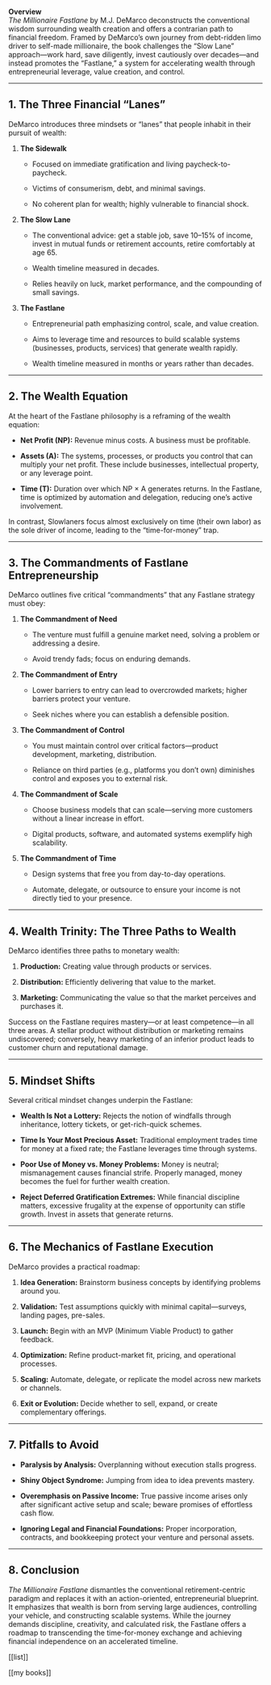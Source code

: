 **Overview**  
_The Millionaire Fastlane_ by M.J. DeMarco deconstructs the conventional wisdom surrounding wealth creation and offers a contrarian path to financial freedom. Framed by DeMarco’s own journey from debt-ridden limo driver to self-made millionaire, the book challenges the “Slow Lane” approach—work hard, save diligently, invest cautiously over decades—and instead promotes the “Fastlane,” a system for accelerating wealth through entrepreneurial leverage, value creation, and control.

---

## 1. The Three Financial “Lanes”

DeMarco introduces three mindsets or “lanes” that people inhabit in their pursuit of wealth:

1. **The Sidewalk**
    
    - Focused on immediate gratification and living paycheck-to-paycheck.
        
    - Victims of consumerism, debt, and minimal savings.
        
    - No coherent plan for wealth; highly vulnerable to financial shock.
        
2. **The Slow Lane**
    
    - The conventional advice: get a stable job, save 10–15% of income, invest in mutual funds or retirement accounts, retire comfortably at age 65.
        
    - Wealth timeline measured in decades.
        
    - Relies heavily on luck, market performance, and the compounding of small savings.
        
3. **The Fastlane**
    
    - Entrepreneurial path emphasizing control, scale, and value creation.
        
    - Aims to leverage time and resources to build scalable systems (businesses, products, services) that generate wealth rapidly.
        
    - Wealth timeline measured in months or years rather than decades.
        

---

## 2. The Wealth Equation

At the heart of the Fastlane philosophy is a reframing of the wealth equation:

- **Net Profit (NP):** Revenue minus costs. A business must be profitable.
    
- **Assets (A):** The systems, processes, or products you control that can multiply your net profit. These include businesses, intellectual property, or any leverage point.
    
- **Time (T):** Duration over which NP × A generates returns. In the Fastlane, time is optimized by automation and delegation, reducing one’s active involvement.
    

In contrast, Slowlaners focus almost exclusively on time (their own labor) as the sole driver of income, leading to the “time-for-money” trap.

---

## 3. The Commandments of Fastlane Entrepreneurship

DeMarco outlines five critical “commandments” that any Fastlane strategy must obey:

1. **The Commandment of Need**
    
    - The venture must fulfill a genuine market need, solving a problem or addressing a desire.
        
    - Avoid trendy fads; focus on enduring demands.
        
2. **The Commandment of Entry**
    
    - Lower barriers to entry can lead to overcrowded markets; higher barriers protect your venture.
        
    - Seek niches where you can establish a defensible position.
        
3. **The Commandment of Control**
    
    - You must maintain control over critical factors—product development, marketing, distribution.
        
    - Reliance on third parties (e.g., platforms you don’t own) diminishes control and exposes you to external risk.
        
4. **The Commandment of Scale**
    
    - Choose business models that can scale—serving more customers without a linear increase in effort.
        
    - Digital products, software, and automated systems exemplify high scalability.
        
5. **The Commandment of Time**
    
    - Design systems that free you from day-to-day operations.
        
    - Automate, delegate, or outsource to ensure your income is not directly tied to your presence.
        

---

## 4. Wealth Trinity: The Three Paths to Wealth

DeMarco identifies three paths to monetary wealth:

1. **Production:** Creating value through products or services.
    
2. **Distribution:** Efficiently delivering that value to the market.
    
3. **Marketing:** Communicating the value so that the market perceives and purchases it.
    

Success on the Fastlane requires mastery—or at least competence—in all three areas. A stellar product without distribution or marketing remains undiscovered; conversely, heavy marketing of an inferior product leads to customer churn and reputational damage.

---

## 5. Mindset Shifts

Several critical mindset changes underpin the Fastlane:

- **Wealth Is Not a Lottery:** Rejects the notion of windfalls through inheritance, lottery tickets, or get-rich-quick schemes.
    
- **Time Is Your Most Precious Asset:** Traditional employment trades time for money at a fixed rate; the Fastlane leverages time through systems.
    
- **Poor Use of Money vs. Money Problems:** Money is neutral; mismanagement causes financial strife. Properly managed, money becomes the fuel for further wealth creation.
    
- **Reject Deferred Gratification Extremes:** While financial discipline matters, excessive frugality at the expense of opportunity can stifle growth. Invest in assets that generate returns.
    

---

## 6. The Mechanics of Fastlane Execution

DeMarco provides a practical roadmap:

1. **Idea Generation:** Brainstorm business concepts by identifying problems around you.
    
2. **Validation:** Test assumptions quickly with minimal capital—surveys, landing pages, pre-sales.
    
3. **Launch:** Begin with an MVP (Minimum Viable Product) to gather feedback.
    
4. **Optimization:** Refine product-market fit, pricing, and operational processes.
    
5. **Scaling:** Automate, delegate, or replicate the model across new markets or channels.
    
6. **Exit or Evolution:** Decide whether to sell, expand, or create complementary offerings.
    

---

## 7. Pitfalls to Avoid

- **Paralysis by Analysis:** Overplanning without execution stalls progress.
    
- **Shiny Object Syndrome:** Jumping from idea to idea prevents mastery.
    
- **Overemphasis on Passive Income:** True passive income arises only after significant active setup and scale; beware promises of effortless cash flow.
    
- **Ignoring Legal and Financial Foundations:** Proper incorporation, contracts, and bookkeeping protect your venture and personal assets.
    

---

## 8. Conclusion

_The Millionaire Fastlane_ dismantles the conventional retirement-centric paradigm and replaces it with an action-oriented, entrepreneurial blueprint. It emphasizes that wealth is born from serving large audiences, controlling your vehicle, and constructing scalable systems. While the journey demands discipline, creativity, and calculated risk, the Fastlane offers a roadmap to transcending the time-for-money exchange and achieving financial independence on an accelerated timeline.

[[list]]

[[my books]]